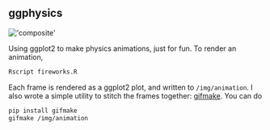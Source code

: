 ## ggphysics

!['composite'](https://github.com/ericchang00/ggplot2-animations/raw/master/img/composite.gif)

Using ggplot2 to make physics animations, just for fun. To render an animation,

```bash
Rscript fireworks.R
```

Each frame is rendered as a ggplot2 plot, and written to `/img/animation`. I also wrote a simple utility to stitch the frames together: [gifmake](https://github.com/ericchang00/gifmake). You can do
```bash
pip install gifmake
gifmake /img/animation
```
